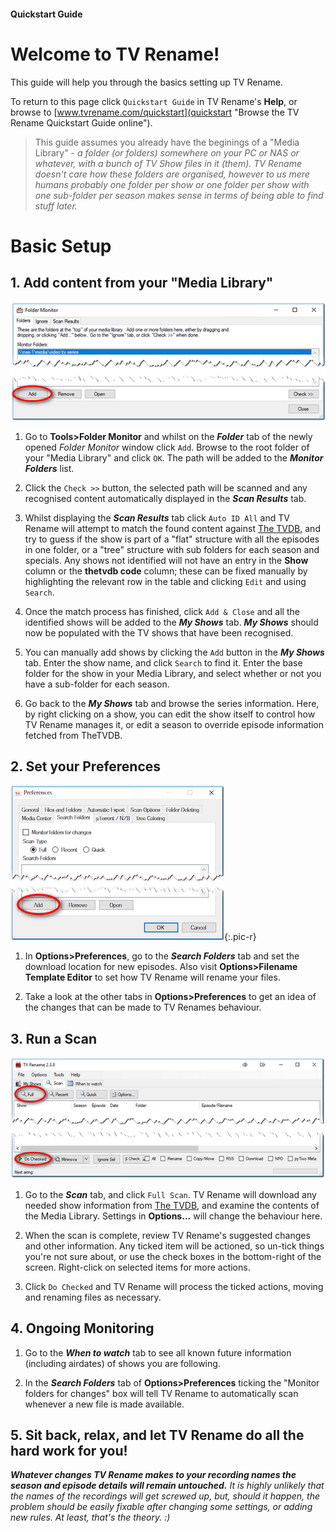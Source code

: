 #### Quickstart Guide

# Welcome to TV Rename!

This guide will help you through the basics setting up TV Rename.

To return to this page click `Quickstart Guide` in TV Rename's **Help**, or browse to [www.tvrename.com/quickstart](quickstart "Browse the TV Rename Quickstart Guide online").

> This guide assumes you already have the beginings of a "Media Library" - *a folder (or folders) somewhere on your PC or NAS or whatever, with a bunch of TV Show files in it (them). TV Rename doesn't care how these folders are organised, however to us mere humans probably one folder per show or one folder per show with one sub-folder per season makes sense in terms of being able to find stuff later.*

# Basic Setup

## 1. Add content from your "Media Library"

 ![Tools>Folder Monitor](images/tools/folder-monitor-01.png)
 
 1. Go to **Tools>Folder Monitor** and whilst on the ***Folder*** tab of the newly opened *Folder Monitor* window click `Add`. Browse to the root folder of your "Media Library" and click `OK`. The path will be added to the ***Monitor Folders*** list.

 2. Click the `Check >>` button, the selected path will be scanned and any recognised content automatically displayed in the ***Scan Results*** tab.
 
 3. Whilst displaying the ***Scan Results*** tab click `Auto ID All` and TV Rename will attempt to match the found content against [The TVDB](http://thetvdb.com "Visit thetvdb.com"), and try to guess if the show is part of a "flat" structure with all the episodes in one folder, or a "tree" structure with sub folders for each season and specials.
 Any shows not identified will not have an entry in the **Show** column or the **thetvdb code** column; these can be fixed manually by highlighting the relevant row in the table and clicking `Edit` and using `Search`. 

 4. Once the match process has finished, click `Add & Close` and all the identified shows will be added to the ***My Shows*** tab.
 ***My Shows*** should now be populated with the TV shows that have been recognised.
 
 5. You can manually add shows by clicking the `Add` button in the ***My Shows*** tab. Enter the show name, and click `Search` to find it. 
 Enter the base folder for the show in your Media Library, and select whether or not you have a sub-folder for each season.

 6. Go back to the ***My Shows*** tab and browse the series information. Here, by right clicking on a show, you can edit the show itself to control how TV Rename manages it, or edit a season to override episode information fetched from TheTVDB.

## 2. Set your Preferences

![Options>Preferences>Search Folders](images/options/preferences-search-folders-01.png){:.pic-r}

 1. In **Options>Preferences**, go to the ***Search Folders*** tab and set the download location for new episodes. Also visit **Options>Filename Template Editor** to set how TV Rename will rename your files.

 2. Take a look at the other tabs in **Options>Preferences** to get an idea of the changes that can be made to TV Renames behaviour.
 
## 3. Run a Scan

![Scan](images/main-window/scan-01.png)

 1. Go to the ***Scan*** tab, and click `Full Scan`. TV Rename will download any needed show information from [The TVDB](http://thetvdb.com "Visit thetvdb.com"), and examine the contents of the Media Library. Settings in **Options...** will change the behaviour here.

 2. When the scan is complete, review TV Rename's suggested changes and other information. Any ticked item will be actioned, so un-tick things you're not sure about, or use the check boxes in the bottom-right of the screen. Right-click on selected items for more actions.

 3. Click `Do Checked` and TV Rename will process the ticked actions, moving and renaming files as necessary.

## 4. Ongoing Monitoring

 1. Go to the ***When to watch*** tab to see all known future information (including airdates) of shows you are following.
 
 2. In the ***Search Folders*** tab of **Options>Preferences** ticking the "Monitor folders for changes" box will tell TV Rename to automatically scan whenever a new file is made available.

## 5. Sit back, relax, and let TV Rename do all the hard work for you!

***Whatever changes TV Rename makes to your recording names the season and episode details will remain untouched.***
*It is highly unlikely that the names of the recordings will get screwed up, but, should it happen, the problem should be easily fixable after changing some settings, or adding new rules. At least, that's the theory. :)*

